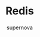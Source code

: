 ---
layout: post
title:  "Redis"
categories: Other
tags: Other
author: supernova
description: redis .
---